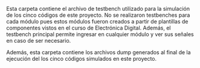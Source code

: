 Esta carpeta contiene el archivo de testbench utilizado para la simulación de los cinco códigos de este proyecto.
No se realizaron testbenches para cada módulo pues estos módulos fueron creados a partir de plantillas de componentes vistos en el curso de Electrónica Digital.
Además, el testbench principal permite ingresar en cualquier módulo y ver sus señales en caso de ser necesario.

Además, esta carpeta contiene los archivos dump generados al final de la ejecución del los cinco códigos simulados en este proyecto.
